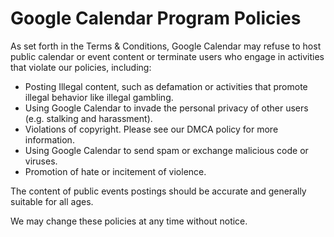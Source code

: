 Google Calendar Program Policies
================================

As set forth in the Terms & Conditions, Google Calendar may refuse to host public calendar or event content or terminate users who engage in activities that violate our policies, including:

*   Posting Illegal content, such as defamation or activities that promote illegal behavior like illegal gambling.
*   Using Google Calendar to invade the personal privacy of other users (e.g. stalking and harassment).
*   Violations of copyright. Please see our DMCA policy for more information.
*   Using Google Calendar to send spam or exchange malicious code or viruses.
*   Promotion of hate or incitement of violence.

The content of public events postings should be accurate and generally suitable for all ages.

We may change these policies at any time without notice.